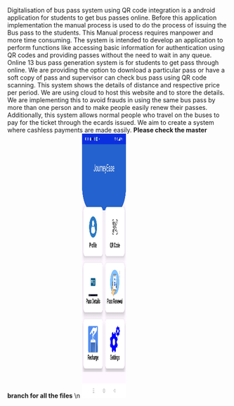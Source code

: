 Digitalisation of bus pass system using QR code integration is a android application for  students to get bus passes online. Before this application implementation the manual process  is used to do the process of issuing the Bus pass to the students. This Manual process requires  manpower and more time consuming. The system is intended to develop an application to  perform functions like accessing basic information for authentication using QR codes and  providing passes without the need to wait in any queue. Online 13 bus pass generation system is  for students to get pass through online. We are providing the option to download a particular  pass or have a soft copy of pass and supervisor can check bus pass using QR code scanning.  This system shows the details of distance and respective price per period. We are using cloud  to host this website and to store the details. We are implementing this to avoid frauds in using  the same bus pass by more than one person and to make people easily renew their passes.  Additionally, this system allows normal people who travel on the buses to pay for the ticket  through the ecards issued. We aim to create a system where cashless payments are made easily.
**Please check the master branch for all the files**
\n
<img src="4pic.jpg" alt="Alt text" width="100" height="600">

